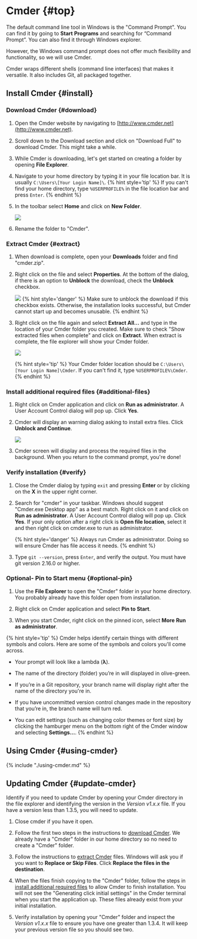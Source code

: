 # Cmder {#top}

The default command line tool in Windows is the "Command Prompt". You can find it by going to **Start** <i class="fa fa-long-arrow-right"></i> **Programs** and searching for “Command Prompt”. You can also find it through Windows explorer.

However, the Windows command prompt does not offer much flexibility and functionality, so we will use Cmder.

Cmder wraps different shells (command line interfaces) that makes it versatile. It also includes Git, all packaged together.



## Install Cmder {#install} <span class="navigate-top"><a href="#top" title="Take me to the top of page"><i class="fa fa-chevron-circle-up" aria-hidden="true"></i></a></span>


### Download Cmder {#download} <span class="navigate-top"><a href="#install" title="Take me to the top of section"><i class="fa fa-caret-square-o-up" aria-hidden="true"></i></a></span>
1. Open the Cmder website by navigating to [http://www.cmder.net](http://www.cmder.net).

1. Scroll down to the Download section and click on "Download Full" to download Cmder. This might take a while.

1. While Cmder is downloading, let's get started on creating a folder by opening **File Explorer**.

1. Navigate to your home directory by typing it in your file location bar. It is usually `C:\Users\[Your Login Name]\`.
{% hint style='tip' %}
If you can't find your home directory, type `%USERPROFILE%` in the file location bar and press `Enter`.
{% endhint %}

1. In the toolbar select **Home** and click on **New Folder**.

   ![](images/create-new-folder.PNG)

1. Rename the folder to "Cmder".


### Extract Cmder {#extract} <span class="navigate-top"><a href="#install" title="Take me to the top of section"><i class="fa fa-caret-square-o-up" aria-hidden="true"></i></a></span>
1. When download is complete, open your **Downloads** folder and find "cmder.zip".

1. Right click on the file and select **Properties**. At the bottom of the dialog, if there is an option to **Unblock** the download, check the **Unblock** checkbox.

   ![](images/cmder-unblock.PNG)
   {% hint style='danger' %}
Make sure to unblock the download if this checkbox exists. Otherwise, the installation looks successful, but Cmder cannot start up and becomes unusable.
   {% endhint %}

1. Right click on the file again and select **Extract All...** and type in the location of your Cmder folder you created. Make sure to check "Show extracted files when complete" and click on **Extract**. When extract is complete, the file explorer will show your Cmder folder.

   ![](images/extract-to-destination.PNG)

   {% hint style='tip' %}
Your Cmder folder location should be `C:\Users\[Your Login Name]\Cmder`. If you can't find it, type `%USERPROFILE%\Cmder`.
{% endhint %}


### Install additional required files {#additional-files} <span class="navigate-top"><a href="#install" title="Take me to the top of section"><i class="fa fa-caret-square-o-up" aria-hidden="true"></i></a></span>
1.  Right click on Cmder application and click on **Run as administrator**. A User Account Control dialog will pop up. Click **Yes**.

1. Cmder will display an warning dialog asking to install extra files. Click **Unblock and Continue**.

   ![](images/conemu-install.PNG)
1. Cmder screen will display and process the required files in the background. When you return to the command prompt, you're done!


### Verify installation {#verify} <span class="navigate-top"><a href="#install" title="Take me to the top of section"><i class="fa fa-caret-square-o-up" aria-hidden="true"></i></a></span>
1. Close the Cmder dialog by typing `exit` and pressing **Enter** or by clicking on the **X** in the upper right corner.

1. Search for "cmder" in your taskbar. Windows should suggest "Cmder.exe Desktop app" as a best match. Right click on it and click on **Run as administrator**. A User Account Control dialog will pop up. Click **Yes**. If your only option after a right click is **Open file location**, select it and then right click on cmder.exe to run as administrator.

   {% hint style='danger' %}
Always run Cmder as administrator. Doing so will ensure Cmder has file access it needs.
{% endhint %}

1. Type `git --version`, press `Enter`, and verify the output. You must have git version 2.16.0 or higher.

### Optional- Pin to Start menu {#optional-pin} <span class="navigate-top"><a href="#install" title="Take me to the top of section"><i class="fa fa-caret-square-o-up" aria-hidden="true"></i></a></span>
1. Use the **File Explorer** to open the "Cmder" folder in your home directory. You probably already have this folder open from installation.

1. Right click on Cmder application and select **Pin to Start**.

1. When you start Cmder, right click on the pinned icon, select **More** <i class="fa fa-long-arrow-right"></i> **Run as administrator**.


{% hint style='tip' %}
Cmder helps identify certain things with different symbols and colors. Here are some of the symbols and colors you'll come across.

* Your prompt will look like a lambda \(**λ**\).

* The name of the directory \(folder\) you’re in will displayed in olive-green.

* If you’re in a Git repository, your branch name will display right after the name of the directory you're in.

* If you have uncommitted version control changes made in the repository that you’re in, the branch name will turn red.

* You can edit settings (such as changing color themes or font size) by clicking the hamburger menu on the bottom right of the Cmder window and selecting **Settings...**.
{% endhint %}


<!-- Trick markdown to give a little extra space -->

## Using Cmder {#using-cmder} <span class="navigate-top"><a href="#top" title="Take me to the top of page"><i class="fa fa-chevron-circle-up" aria-hidden="true"></i></a></span>
{% include "./using-cmder.md" %}

<!-- Trick markdown to give a little extra space -->

## Updating Cmder {#update-cmder} <span class="navigate-top"><a href="#top" title="Take me to the top of page"><i class="fa fa-chevron-circle-up" aria-hidden="true"></i></a></span>
Identify if you need to update Cmder by opening your Cmder directory in the file explorer and identifying the version in the _Version v1.x.x_ file. If you have a version less than 1.3.5, you will need to update.

1. Close cmder if you have it open.

1. Follow the first two steps in the instructions to [download Cmder](#download). We already have a "Cmder" folder in our home directory so no need to create a "Cmder" folder.

1. Follow the instructions to [extract Cmder](#extract) files. Windows will ask you if you want to **Replace or Skip Files**. Click **Replace the files in the destination**.  

1. When the files finish copying to the "Cmder" folder, follow the steps in [install additional required files](#additional-files) to allow Cmder to finish installation. You will not see the "Generating click initial settings" in the Cmder terminal when you start the application up. These files already exist from your initial installation.

1. Verify installation by opening your "Cmder" folder and inspect the _Version v1.x.x_ file to ensure you have one greater than 1.3.4. It will keep your previous version file so you should see two.

